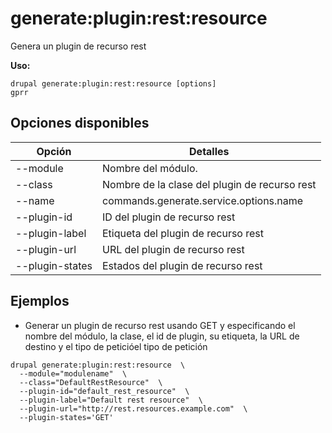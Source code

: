# generate:plugin:rest:resource
Genera un plugin de recurso rest

**Uso:**
```
drupal generate:plugin:rest:resource [options]
gprr
```

## Opciones disponibles
Opción | Detalles
-------|-------------
--module | Nombre del módulo.
--class | Nombre de la clase del plugin de recurso rest
--name | commands.generate.service.options.name
--plugin-id | ID del plugin de recurso rest
--plugin-label | Etiqueta del plugin de recurso rest
--plugin-url | URL del plugin de recurso rest
--plugin-states | Estados del plugin de recurso rest

## Ejemplos
* Generar un plugin de recurso rest usando GET y especificando el nombre del módulo, la clase, el id de plugin, su etiqueta, la URL de destino y el tipo de peticióel tipo de petición
```
drupal generate:plugin:rest:resource  \
  --module="modulename"  \
  --class="DefaultRestResource"  \
  --plugin-id="default_rest_resource"  \
  --plugin-label="Default rest resource"  \
  --plugin-url="http://rest.resources.example.com"  \
  --plugin-states='GET'
```
